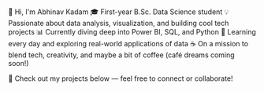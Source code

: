 👋 Hi, I'm Abhinav Kadam
🎓 First-year B.Sc. Data Science student
💡 Passionate about data analysis, visualization, and building cool tech projects
📊 Currently diving deep into Power BI, SQL, and Python
🧠 Learning every day and exploring real-world applications of data
☕ On a mission to blend tech, creativity, and maybe a bit of coffee (café dreams coming soon!)

🔗 Check out my projects below — feel free to connect or collaborate!
<!---
abhianalyst/abhianalyst is a ✨ special ✨ repository because its `README.md` (this file) appears on your GitHub profile.
You can click the Preview link to take a look at your changes.
--->
